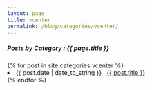 ```yaml
---
layout: page
title: vcenter
permalink: /blog/categories/vcenter/
---
```


<h5> Posts by Category : {{ page.title }} </h5>

<div class="card">
{% for post in site.categories.vcenter %}
 <li class="category-posts"><span>{{ post.date | date_to_string }}</span> &nbsp; <a href="{{ post.url }}">{{ post.title }}</a></li>
{% endfor %}
</div>